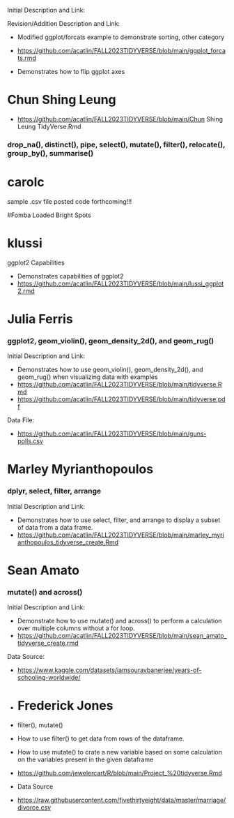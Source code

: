 Initial Description and Link: 

Revision/Addition Description and Link:
* Modified ggplot/forcats example to demonstrate sorting, other category
* https://github.com/acatlin/FALL2023TIDYVERSE/blob/main/ggplot_forcats.rmd

* Demonstrates how to flip ggplot axes

# Chun Shing Leung
* https://github.com/acatlin/FALL2023TIDYVERSE/blob/main/Chun Shing Leung TidyVerse.Rmd
### drop_na(), distinct(), pipe, select(), mutate(), filter(), relocate(), group_by(), summarise()

# carolc
sample .csv file posted
code forthcoming!!!

#Fomba
Loaded Bright Spots

# klussi
ggplot2 Capabilities
* Demonstrates capabilities of ggplot2
* https://github.com/acatlin/FALL2023TIDYVERSE/blob/main/lussi_ggplot2.rmd

# Julia Ferris 
### ggplot2, geom_violin(), geom_density_2d(), and geom_rug()
Initial Description and Link: 
* Demonstrates how to use geom_violin(), geom_density_2d(), and geom_rug() when visualizing data with examples
* https://github.com/acatlin/FALL2023TIDYVERSE/blob/main/tidyverse.Rmd
* https://github.com/acatlin/FALL2023TIDYVERSE/blob/main/tidyverse.pdf

Data File:
* https://github.com/acatlin/FALL2023TIDYVERSE/blob/main/guns-polls.csv


# Marley Myrianthopoulos
### dplyr, select, filter, arrange
Initial Description and Link:
* Demonstrates how to use select, filter, and arrange to display a subset of data from a data frame.
* https://github.com/acatlin/FALL2023TIDYVERSE/blob/main/marley_myrianthopoulos_tidyverse_create.Rmd


# Sean Amato
### mutate() and across()
Initial Description and Link: 
* Demonstrate how to use mutate() and across() to perform a calculation over multiple columns without a for loop.
* https://github.com/acatlin/FALL2023TIDYVERSE/blob/main/sean_amato_tidyverse_create.rmd

Data Source:
* https://www.kaggle.com/datasets/iamsouravbanerjee/years-of-schooling-worldwide/

* # Frederick Jones
* filter(), mutate()
* How to use filter() to get data from rows of the dataframe. 
* How to use mutate() to crate a new variable based on some calculation on the variables present in the given dataframe
* https://github.com/jewelercart/R/blob/main/Project_%20tidyverse.Rmd

* Data Source
* https://raw.githubusercontent.com/fivethirtyeight/data/master/marriage/divorce.csv


